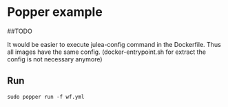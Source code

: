 # Popper example

##TODO 

It would be easier to execute julea-config command in the Dockerfile.
Thus all images have the same config. (docker-entrypoint.sh for extract the config is not necessary anymore)

## Run 
```
sudo popper run -f wf.yml
```
